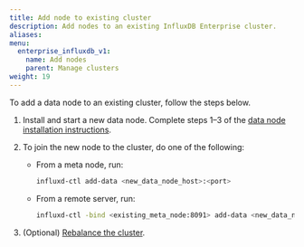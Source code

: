 ```yaml
---
title: Add node to existing cluster
description: Add nodes to an existing InfluxDB Enterprise cluster.
aliases:
menu:
  enterprise_influxdb_v1:
    name: Add nodes
    parent: Manage clusters
weight: 19
---
```


To add a data node to an existing cluster, follow the steps below.

1. Install and start a new data node.
   Complete steps 1–3 of the [data node installation instructions](/enterprise_influxdb/v1/introduction/installation/data_node_installation/#step-1-add-appropriate-dns-entries-for-each-of-your-servers).
2. To join the new node to the cluster, do one of the following:

    - From a meta node, run:

      ```sh
      influxd-ctl add-data <new_data_node_host>:<port>
      ```
      
    - From a remote server, run:

      ```sh
      influxd-ctl -bind <existing_meta_node:8091> add-data <new_data_node_host>:<port>
      ```

3. (Optional) [Rebalance the cluster](/enterprise_influxdb/v1/administration/manage/clusters/rebalance/).

